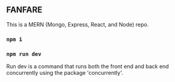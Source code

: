 ## FANFARE

This is a MERN (Mongo, Express, React, and Node) repo.

### `npm i`

### `npm run dev`

Run dev is a command that runs both the front end and back end concurrently using the package 'concurrently'. 